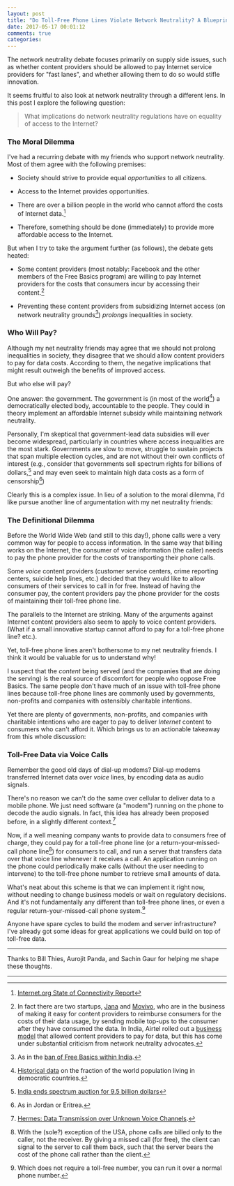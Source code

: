 ```yaml
---
layout: post
title: "Do Toll-Free Phone Lines Violate Network Neutrality? A Blueprint for Providing Toll-Free Data"
date: 2017-05-17 00:01:12
comments: true
categories:
---
```


The network neutrality debate focuses primarily on supply side issues, such as whether content providers should be
allowed to pay Internet service providers for "fast lanes", and whether allowing them to do so would stifle innovation.

It seems fruitful to also look at network neutrality through a
different lens. In this post I explore the following question:

>  What implications do network neutrality regulations have on equality of access to the Internet?

### The Moral Dilemma

I've had a recurring debate with my friends who support network neutrality. Most of them agree with the following premises:

- Society should strive to provide equal *opportunities* to all citizens.

- Access to the Internet provides opportunities.

- There are over a billion people in the world who cannot afford the costs of Internet data.[^2]

- Therefore, something should be done (immediately) to provide more
  affordable access to the Internet.

But when I try to take the argument further (as follows), the debate gets heated:

- Some content providers (most notably: Facebook and the other members of the Free Basics program)
  are willing to pay Internet providers for the costs that consumers incur by accessing their content.[^3]

- Preventing these content providers from subsidizing Internet access (on
  network neutrality grounds[^9]) *prolongs* inequalities in society.

### Who Will Pay?

Although my net neutrality friends may agree that we should not
prolong inequalities in society, they disagree that we should allow content providers
to pay for data costs. According to them, the negative implications that might
result outweigh the benefits of improved access.

But who else will pay?

One answer: the government. The government is (in most of the world[^4]) a
democratically elected body, accountable to the people. They could in theory
implement an affordable Internet subsidy while
maintaining network neutrality.

Personally, I'm skeptical that government-lead data subsidies will ever become
widespread, particularly in countries where
access inequalities are the most stark. Governments are slow to move,
struggle to sustain projects that span multiple election cycles,
and are not without their own conflicts of interest (e.g., consider that
governments sell spectrum rights for billions of dollars,[^5] and may even seek
to maintain high data costs as a form of censorship[^6])

Clearly this is a complex issue. In lieu of a solution to the moral dilemma, I'd like pursue
another line of argumentation with my net neutrality friends:

### The Definitional Dilemma

Before the World Wide Web (and still to this day!), phone calls were a very common way for
people to access information. In the same way that billing works on the Internet, the consumer of voice
information (the caller) needs to pay the phone provider for the costs of
transporting their phone calls.

Some *voice* content providers (customer service
centers, crime reporting centers, suicide help lines, etc.) decided that they
would like to allow consumers of their services to call in for free.
Instead of having the consumer pay, the content providers pay the phone provider for the costs of
maintaining their toll-free phone line.

The parallels to the Internet are striking. Many of the arguments against Internet content providers also seem to apply to voice content providers.
(What if a small innovative startup cannot afford to pay for a toll-free phone line? etc.).

Yet, toll-free phone lines aren't bothersome to my net neutrality
friends. I think it would be valuable for us to understand why!

I suspect that the *content* being served (and the companies that are doing the serving) is the real source of discomfort
for people who oppose Free Basics. The same people don't have much of an issue with toll-free phone
lines because toll-free phone lines are commonly used by governments, non-profits and companies with ostensibly charitable intentions.

Yet there are plenty of governments, non-profits, and companies with charitable intentions who are eager to
pay to deliver *Internet* content to consumers who can't afford it. Which
brings us to an actionable takeaway from this whole discussion:

### Toll-Free Data via Voice Calls

Remember the good old days of dial-up modems? Dial-up modems transferred
Internet data over *voice* lines, by encoding data as audio signals.

There's no reason we can't do the same over cellular to deliver data to a
mobile phone. We just need software (a "modem") running on the
phone to decode the audio signals. In fact, this idea has already been proposed
before, in a slightly different context.[^7]

Now, if a well meaning company wants to provide data to consumers free of
charge, they could pay for a toll-free phone line (or a return-your-missed-call phone line[^11]) for consumers to call, and run a server that transfers data over that
voice line whenever it receives a call. An application running on the phone could periodically make calls (without
the user needing to intervene) to the toll-free phone number to retrieve small
amounts of data.

What's neat about this scheme is that we can implement it right now, without needing to change business models or wait on regulatory decisions. And it's not fundamentally any different than toll-free phone lines, or even a regular return-your-missed-call phone system.[^10]

Anyone have spare cycles to build the modem and server infrastructure? I've already got some ideas for great applications we could build
on top of toll-free data.

---

Thanks to Bill Thies, Aurojit Panda, and Sachin Gaur for helping me shape these thoughts.

---

[^2]: [Internet.org State of Connectivity Report](https://info.internet.org/en/wp-content/uploads/sites/4/2016/07/state-of-connectivity-2015-2016-02-21-final.pdf)

[^3]: In fact there are two startups, [Jana](http://www.jana.com/home) and [Movivo](http://www.movivo.com/), who are in the business of making it easy for content providers to reimburse consumers for the costs of their data usage, by sending mobile top-ups to the consumer after they have consumed the data. In India, Airtel rolled out a [business model](https://en.wikipedia.org/wiki/Airtel_Zero) that allowed content providers to pay for data, but this has come under substantial criticism from network neutrality advocates.

[^4]: [Historical data](https://ourworldindata.org/democracy/) on the fraction of the world population living in democratic countries.

[^5]: [India ends spectrum auction for 9.5 billion dollars](http://www.livemint.com/Industry/xt5r4Zs5RmzjdwuLUdwJMI/Spectrum-auction-ends-after-lukewarm-response-from-telcos.html)

[^6]: As in Jordan or Eritrea.

[^7]: [Hermes: Data Transmission over Unknown Voice Channels](https://www.cs.nyu.edu/~jchen/publications/com31a-dhananjay.pdf).

[^9]: As in the [ban of Free Basics within India](https://www.theguardian.com/technology/2016/may/12/facebook-free-basics-india-zuckerberg).

[^10]: Which does not require a toll-free number, you can run it over a normal phone number.

[^11]: With the (sole?) exception of the USA, phone calls are billed only to the caller, not the receiver. By giving a missed call (for free), the client can signal to the server to call them back, such that the server bears the cost of the phone call rather than the client.
